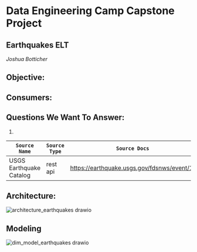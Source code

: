 # Data Engineering Camp Capstone Project

## **Earthquakes ELT**
_Joshua Botticher_

## Objective:


## Consumers:


## Questions We Want To Answer:
1) 

| `Source Name`  | `Source Type` | `Source Docs`                               | `Endpoint` |
| -------------  | ------------- | ------------                                | -----------|
|  USGS Earthquake Catalog    | rest api      | https://earthquake.usgs.gov/fdsnws/event/1/ | https://earthquake.usgs.gov/fdsnws/event/1/query|


## Architecture:
![architecture_earthquakes drawio](https://github.com/user-attachments/assets/24ceca37-1c53-45cd-b4ca-7420404296e7)

## Modeling
![dim_model_earthquakes drawio](https://github.com/user-attachments/assets/773c7714-f0e6-408d-b522-f668ba466f00)

